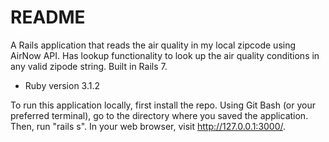 # README

A Rails application that reads the air quality in my local zipcode using AirNow API. Has lookup functionality to look up the air quality conditions in any valid zipode string. Built in Rails 7.


* Ruby version 3.1.2


To run this application locally, first install the repo. Using Git Bash (or your preferred terminal), go to the directory where you saved the application. Then, run "rails s". In your web browser, visit http://127.0.0.1:3000/.
